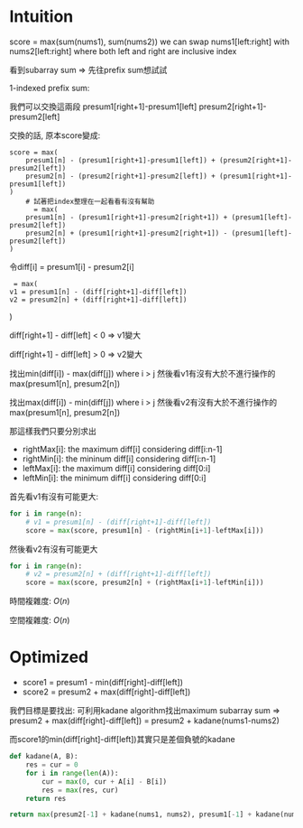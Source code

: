 # Intuition

score = max(sum(nums1), sum(nums2))
we can swap nums1[left:right] with nums2[left:right] where both left and right are inclusive index

看到subarray sum => 先往prefix sum想試試

1-indexed prefix sum:

我們可以交換這兩段
presum1[right+1]-presum1[left]
presum2[right+1]-presum2[left]

交換的話, 原本score變成:
```
score = max(
    presum1[n] - (presum1[right+1]-presum1[left]) + (presum2[right+1]-presum2[left])
    presum2[n] - (presum2[right+1]-presum2[left]) + (presum1[right+1]-presum1[left])
)
    # 試著把index整理在一起看看有沒有幫助
      = max(
    presum1[n] - (presum1[right+1]-presum2[right+1]) + (presum1[left]-presum2[left])
    presum2[n] + (presum1[right+1]-presum2[right+1]) - (presum1[left]-presum2[left])
)
```

令diff[i] = presum1[i] - presum2[i]

     = max(
    v1 = presum1[n] - (diff[right+1]-diff[left])
    v2 = presum2[n] + (diff[right+1]-diff[left])
)

diff[right+1] - diff[left] < 0 => v1變大

diff[right+1] - diff[left] > 0 => v2變大

找出min(diff[i]) - max(diff[j]) where i > j 然後看v1有沒有大於不進行操作的max(presum1[n], presum2[n])

找出max(diff[i]) - min(diff[j]) where i > j 然後看v2有沒有大於不進行操作的max(presum1[n], presum2[n])

那這樣我們只要分別求出
- rightMax[i]: the maximum diff[i] considering diff[i:n-1]
- rightMin[i]: the mininum diff[i] considering diff[i:n-1]
- leftMax[i]: the maximum diff[i] considering diff[0:i]
- leftMin[i]: the minimum diff[i] considering diff[0:i]

首先看v1有沒有可能更大:
```py
for i in range(n):
    # v1 = presum1[n] - (diff[right+1]-diff[left])
    score = max(score, presum1[n] - (rightMin[i+1]-leftMax[i]))
```

然後看v2有沒有可能更大
```py
for i in range(n):
    # v2 = presum2[n] + (diff[right+1]-diff[left])
    score = max(score, presum2[n] + (rightMax[i+1]-leftMin[i]))
```

時間複雜度: $O(n)$

空間複雜度: $O(n)$

# Optimized

- score1 = presum1 - min(diff[right]-diff[left])
- score2 = presum2 + max(diff[right]-diff[left])

我們目標是要找出:
可利用kadane algorithm找出maximum subarray sum
=> presum2 + max(diff[right]-diff[left]) = presum2 + kadane(nums1-nums2)

而score1的min(diff[right]-diff[left])其實只是差個負號的kadane

```py
def kadane(A, B):
    res = cur = 0
    for i in range(len(A)):
        cur = max(0, cur + A[i] - B[i])
        res = max(res, cur)
    return res

return max(presum2[-1] + kadane(nums1, nums2), presum1[-1] + kadane(nums2, nums1))
```